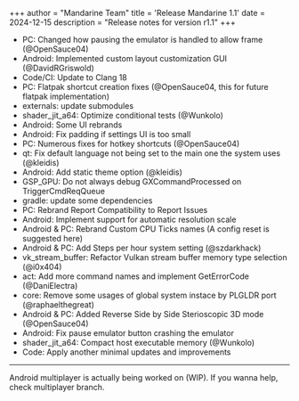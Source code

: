 +++
author = "Mandarine Team"
title = 'Release Mandarine 1.1'
date = 2024-12-15
description = "Release notes for version r1.1"
+++

- PC: Changed how pausing the emulator is handled to allow frame  (@OpenSauce04)
- Android: Implemented custom layout customization GUI (@DavidRGriswold)
- Code/CI: Update to Clang 18
- PC: Flatpak shortcut creation fixes  (@OpenSauce04, this for future flatpak implementation)
- externals: update submodules
- shader_jit_a64: Optimize conditional tests (@Wunkolo)
- Android: Some UI rebrands
- Android: Fix padding if settings UI is too small
- PC: Numerous fixes for hotkey shortcuts (@OpenSauce04)
- qt: Fix default language not being set to the main one the system uses (@kleidis)
- Android: Add static theme option (@kleidis)
- GSP_GPU: Do not always debug GXCommandProcessed on TriggerCmdReqQueue 
- gradle: update some dependencies 
- PC: Rebrand Report Compatibility to Report Issues 
- Android: Implement support for automatic resolution scale
- Android & PC: Rebrand Custom CPU Ticks names (A config reset is suggested here)
- Android & PC: Add Steps per hour system setting (@szdarkhack)
- vk_stream_buffer: Refactor Vulkan stream buffer memory type selection (@i0x404)
- act: Add more command names and implement GetErrorCode (@DaniElectra)
- core: Remove some usages of global system instace by PLGLDR port (@raphaelthegreat)
- Android & PC: Added Reverse Side by Side Sterioscopic 3D mode (@OpenSauce04)
- Android: Fix pause emulator button crashing the emulator
- shader_jit_a64: Compact host executable memory (@Wunkolo)
- Code: Apply another minimal updates and improvements
- ---

Android multiplayer is actually being worked on (WIP). If you wanna help, check multiplayer branch.
